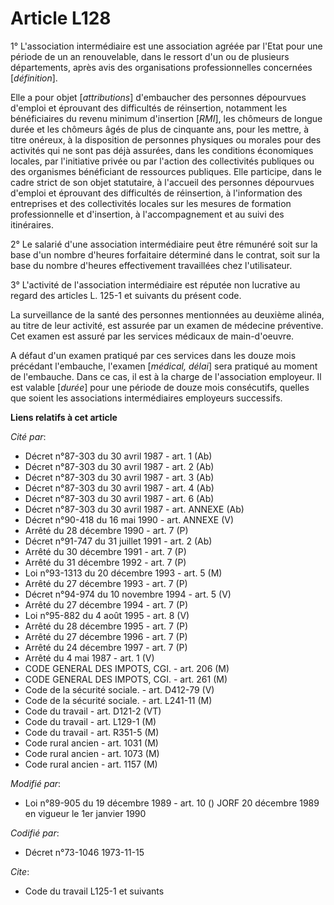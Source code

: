 # Article L128

1° L'association intermédiaire est une association agréée par l'Etat pour une période de un an renouvelable, dans le ressort
d'un ou de plusieurs départements, après avis des organisations professionnelles concernées [*définition*].

Elle a pour objet [*attributions*] d'embaucher des personnes dépourvues d'emploi et éprouvant des difficultés de réinsertion,
notamment les bénéficiaires du revenu minimum d'insertion [*RMI*], les chômeurs de longue durée et les chômeurs âgés de plus
de cinquante ans, pour les mettre, à titre onéreux, à la disposition de personnes physiques ou morales pour des activités qui
ne sont pas déjà assurées, dans les conditions économiques locales, par l'initiative privée ou par l'action des collectivités
publiques ou des organismes bénéficiant de ressources publiques. Elle participe, dans le cadre strict de son objet
statutaire, à l'accueil des personnes dépourvues d'emploi et éprouvant des difficultés de réinsertion, à l'information des
entreprises et des collectivités locales sur les mesures de formation professionnelle et d'insertion, à l'accompagnement et
au suivi des itinéraires.

2° Le salarié d'une association intermédiaire peut être rémunéré soit sur la base d'un nombre d'heures forfaitaire déterminé
dans le contrat, soit sur la base du nombre d'heures effectivement travaillées chez l'utilisateur.

3° L'activité de l'association intermédiaire est réputée non lucrative au regard des articles L. 125-1 et suivants du présent
code.

La surveillance de la santé des personnes mentionnées au deuxième alinéa, au titre de leur activité, est assurée par un
examen de médecine préventive. Cet examen est assuré par les services médicaux de main-d'oeuvre.

A défaut d'un examen pratiqué par ces services dans les douze mois précédant l'embauche, l'examen [*médical, délai*] sera
pratiqué au moment de l'embauche. Dans ce cas, il est à la charge de l'association employeur. Il est valable [*durée*] pour
une période de douze mois consécutifs, quelles que soient les associations intermédiaires employeurs successifs.

**Liens relatifs à cet article**

_Cité par_:

  - Décret n°87-303 du 30 avril 1987 - art. 1 (Ab)
  - Décret n°87-303 du 30 avril 1987 - art. 2 (Ab)
  - Décret n°87-303 du 30 avril 1987 - art. 3 (Ab)
  - Décret n°87-303 du 30 avril 1987 - art. 4 (Ab)
  - Décret n°87-303 du 30 avril 1987 - art. 6 (Ab)
  - Décret n°87-303 du 30 avril 1987 - art. ANNEXE (Ab)
  - Décret n°90-418 du 16 mai 1990 - art. ANNEXE (V)
  - Arrêté du 28 décembre 1990 - art. 7 (P)
  - Décret n°91-747 du 31 juillet 1991 - art. 2 (Ab)
  - Arrêté du 30 décembre 1991 - art. 7 (P)
  - Arrêté du 31 décembre 1992 - art. 7 (P)
  - Loi n°93-1313 du 20 décembre 1993 - art. 5 (M)
  - Arrêté du 27 décembre 1993 - art. 7 (P)
  - Décret n°94-974 du 10 novembre 1994 - art. 5 (V)
  - Arrêté du 27 décembre 1994 - art. 7 (P)
  - Loi n°95-882 du 4 août 1995 - art. 8 (V)
  - Arrêté du 28 décembre 1995 - art. 7 (P)
  - Arrêté du 27 décembre 1996 - art. 7 (P)
  - Arrêté du 24 décembre 1997 - art. 7 (P)
  - Arrêté du 4 mai 1987 - art. 1 (V)
  - CODE GENERAL DES IMPOTS, CGI. - art. 206 (M)
  - CODE GENERAL DES IMPOTS, CGI. - art. 261 (M)
  - Code de la sécurité sociale. - art. D412-79 (V)
  - Code de la sécurité sociale. - art. L241-11 (M)
  - Code du travail - art. D121-2 (VT)
  - Code du travail - art. L129-1 (M)
  - Code du travail - art. R351-5 (M)
  - Code rural ancien - art. 1031 (M)
  - Code rural ancien - art. 1073 (M)
  - Code rural ancien - art. 1157 (M)

_Modifié par_:

  - Loi n°89-905 du 19 décembre 1989 - art. 10 () JORF 20 décembre 1989 en vigueur le 1er janvier 1990

_Codifié par_:

  - Décret n°73-1046 1973-11-15

_Cite_:

  - Code du travail L125-1 et suivants
